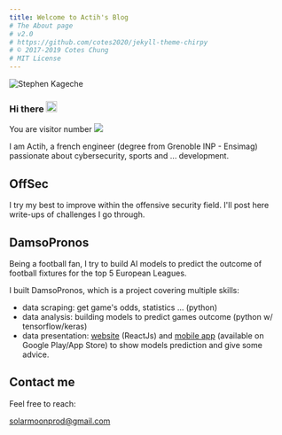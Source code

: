 ```yaml
---
title: Welcome to Actih's Blog
# The About page
# v2.0
# https://github.com/cotes2020/jekyll-theme-chirpy
# © 2017-2019 Cotes Chung
# MIT License
---
```


<img align="center" alt="Stephen Kageche" img src="../../assets/img/Posts/banner.png">

### Hi there <img src="https://media.giphy.com/media/hvRJCLFzcasrR4ia7z/giphy.gif" width="20px">

You are visitor number <img src="https://profile-counter.glitch.me/gourbeyd/count.svg" />


I am Actih, a french engineer (degree from Grenoble INP - Ensimag) passionate about cybersecurity, sports and ... development.


## OffSec

I try my best to improve within the offensive security field. I'll post here write-ups of challenges I go through.

## DamsoPronos

Being a football fan, I try to build AI models to predict the outcome of football fixtures for the top 5 European Leagues. 

I built DamsoPronos, which is a project covering multiple skills:

- data scraping: get game's odds, statistics ... (python) 
- data analysis: building models to predict games outcome (python w/ tensorflow/keras)
- data presentation: [website](https://damsopronos.fr) (ReactJs) and [mobile app](https://linktr.ee/damsopronos) (available on Google Play/App Store) to show models prediction and give some advice. 

## Contact me

Feel free to reach:

[solarmoonprod@gmail.com](mailto:solarmoonprod@gmail.com)
